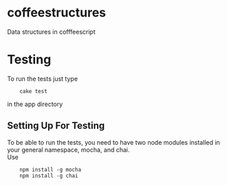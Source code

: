 coffeestructures
================

Data structures in cofffeescript


Testing
=======

To run the tests just type 

        cake test
        
in the app directory


Setting Up For Testing
----------------------

To be able to run the tests, you need to have two node modules installed
in your general namespace, mocha, and chai.  
Use

        npm install -g mocha
        npm install -g chai
